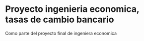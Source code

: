 # Proyecto ingenieria economica, tasas de cambio bancario
 Como parte del proyecto final de ingeniera economica
